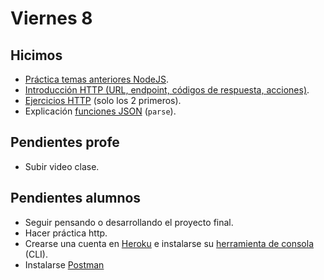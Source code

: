 # Viernes 8

## Hicimos

- [Práctica temas anteriores NodeJS](https://github.com/NormanPerrin/comit-node/blob/master/ejercicios/repaso-general-node.md).
- [Introducción HTTP (URL, endpoint, códigos de respuesta, acciones)](/apuntes/http.md).
- [Ejercicios HTTP](/ejercicios/http.md) (solo los 2 primeros).
- Explicación [funciones JSON](/ejemplos-node/json.md) (`parse`).

## Pendientes profe

- Subir video clase.

## Pendientes alumnos

- Seguir pensando o desarrollando el proyecto final.
- Hacer práctica http.
- Crearse una cuenta en [Heroku](https://www.heroku.com/) e instalarse su [herramienta de consola](https://devcenter.heroku.com/articles/heroku-cli) (CLI).
- Instalarse [Postman](https://www.getpostman.com/)
